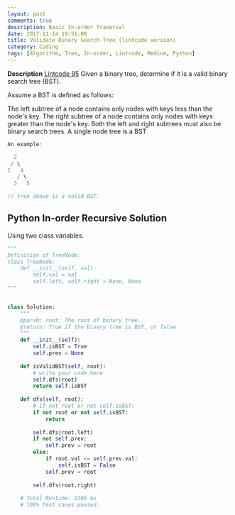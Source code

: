 ```yaml
---
layout: post
comments: true
description: Basic In-order Traversal
date: 2017-11-14 19:51:00
title: Validate Binary Search Tree (lintcode version)
category: Coding
tags: [Algorithm, Tree, In-order, Lintcode, Medium, Python]
---
```


**Description**
[Lintcode 95](http://www.lintcode.com/en/problem/validate-binary-search-tree/)
Given a binary tree, determine if it is a valid binary search tree (BST).

Assume a BST is defined as follows:

The left subtree of a node contains only nodes with keys less than the node's key.
The right subtree of a node contains only nodes with keys greater than the node's key.
Both the left and right subtrees must also be binary search trees.
A single node tree is a BST

```java
An example:

  2
 / \
1   4
   / \
  3   5

// tree above is a valid BST.
```

## Python In-order Recursive Solution
Using two class variables.

```python
"""
Definition of TreeNode:
class TreeNode:
    def __init__(self, val):
        self.val = val
        self.left, self.right = None, None
"""


class Solution:
    """
    @param: root: The root of binary tree.
    @return: True if the binary tree is BST, or false
    """
    def __init__(self):
        self.isBST = True
        self.prev = None
        
    def isValidBST(self, root):
        # write your code here
        self.dfs(root)
        return self.isBST
        
    def dfs(self, root):
        # if not root or not self.isBST:
        if not root or not self.isBST:
            return
            
        self.dfs(root.left)
        if not self.prev:
            self.prev = root
        else:
            if root.val <= self.prev.val:
                self.isBST = False
            self.prev = root
    
        self.dfs(root.right)
        
    # Total Runtime: 1166 ms
    # 100% test cases passed.        
```

